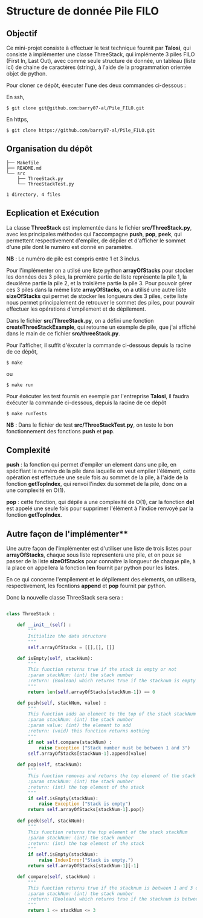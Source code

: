 # Structure de donnée Pile FILO

## Objectif

Ce mini-projet consiste à effectuer le test technique fournit par **Talosi**, qui consiste à implémenter une classe ThreeStack, qui implémente 3 piles FILO (First In, Last Out), avec comme seule structure de donnée, un tableau (liste ici) de chaine de caractères (string), à l'aide de la programmation orientée objet de python.

Pour cloner ce dépôt, éxecuter l'une des deux commandes ci-dessous :

En ssh,
```console
$ git clone git@github.com:barry07-al/Pile_FILO.git
```

En https,
```console
$ git clone https://github.com/barry07-al/Pile_FILO.git
```

## Organisation du dépôt

```console
├── Makefile
├── README.md
└── src
    ├── ThreeStack.py
    └── ThreeStackTest.py

1 directory, 4 files
```

## Ecplication et Exécution

La classe **ThreeStack** est implementée dans le fichier **src/ThreeStack.py**, avec les principales méthodes qui l'accompagne **push**, **pop**, **peek**, qui permettent respectivement d'empiler, de dépiler et d'afficher le sommet d'une pile dont le numéro est donné en paramètre.

**NB** : Le numéro de pile est compris entre 1 et 3 inclus.

Pour l'implémenter on a utilsé une liste python **arrayOfStacks** pour stocker les données des 3 piles, la première partie de liste représente la pile 1, la deuxième partie la pile 2, et la troisième partie la pile 3. Pour pouvoir gérer ces 3 piles dans la même liste **arrayOfStacks**, on a utilisé une autre liste **sizeOfStacks** qui permet de stocker les longueurs des 3 piles, cette liste nous permet principalement de retrouver le sommet des piles, pour pouvoir effectuer les opérations d'empilement et de dépilement.


Dans le fichier **src/ThreeStack.py**, on a défini une fonction **createThreeStackExample**, qui retourne un exemple de pile, que j'ai affiché dans le main de ce fichier **src/threeStack.py**.

Pour l'afficher, il suffit d'éxcuter la commande ci-dessous depuis la racine de ce dépôt,

```console
$ make
```

ou

```console
$ make run
```

Pour éxécuter les test fournis en exemple par l'entreprise **Talosi**, il faudra éxécuter la commande ci-dessous, depuis la racine de ce dépôt

```console
$ make runTests
```

**NB** : Dans le fichier de test **src/ThreeStackTest.py**, on teste le bon fonctionnement des fonctions **push** et **pop**.

## Complexité

**push** : la fonction qui permet d'empiler un element dans une pile, en spécifiant le numéro de la pile dans laquelle on veut empiler l'élément, cette opération est effectuée une seule fois au sommet de la pile, à l'aide de la fonction **getTopIndex**, qui renvoi l'index du sommet de la pile, donc on a une complexité en O(1).

**pop** : cette fonction, qui dépile a une complexité de O(1), car la fonction **del** est appelé une seule fois pour supprimer l'élément à l'indice renvoyé par la fonction **getTopIndex**.

## Autre façon de l'implémenter**

Une autre façon de l'implémenter est d'utiliser une liste de trois listes pour **arrayOfStacks**, chaque sous liste representera une pile, et on peux se passer de la liste **sizeOfStacks** pour connaitre la longueur de chaque pile, à la place on appellera la fonction **len** fournit par python pour les listes.

En ce qui concerne l'empilement et le dépilement des elements, on utilisera, respectivement, les focntions **append** et **pop** fournit par python.

Donc la nouvelle classe ThreeStack sera sera :

```python

class ThreeStack :

    def __init__(self) :
        """
        Initialize the data structure
        """
        self.arrayOfStacks = [[],[], []]

    def isEmpty(self, stackNum):
        """
        This function returns true if the stack is empty or not
        :param stackNum: (int) the stack number
        :return: (Boolean) which returns true if the stacknum is empty
        """
        return len(self.arrayOfStacks[stackNum-1]) == 0

    def push(self, stackNum, value) :
        """
        This function adds an element to the top of the stack stackNum
        :param stackNum: (int) the stack number
        :param value: (int) the element to add
        :return: (void) this function returns nothing
        """
        if not self.compare(stackNum) :
            raise Exception ("Stack number must be between 1 and 3")
        self.arrayOfStacks[stackNum-1].append(value)
    
    def pop(self, stackNum):
        """
        This function removes and returns the top element of the stack stackNum
        :param stackNum: (int) the stack number
        :return: (int) the top element of the stack
        """
        if self.isEmpty(stackNum):
            raise Exception ("Stack is empty")
        return self.arrayOfStacks[stackNum-1].pop()
    
    def peek(self, stackNum):
        """
        This function returns the top element of the stack stackNum
        :param stackNum: (int) the stack number
        :return: (int) the top element of the stack
        """
        if self.isEmpty(stackNum):
            raise IndexError("Stack is empty.")
        return self.arrayOfStacks[stackNum-1][-1]

    def compare(self, stackNum) :
        """
        This function returns true if the stacknum is between 1 and 3 or false otherwise
        :param stackNum: (int) the stack number
        :return: (Boolean) which returns true if the stacknum is between 1 and 3 and false otherwise
        """
        return 1 <= stackNum <= 3
```